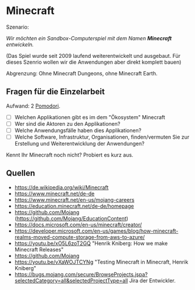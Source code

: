 # Minecraft
Szenario:

_Wir möchten ein Sandbox-Computerspiel mit dem Namen **Minecraft** entwickeln._

(Das Spiel wurde seit 2009 laufend weiterentwickelt und ausgebaut. Für dieses Szenrio wollen wir die Anwendungen aber direkt komplett bauen) 

Abgrenzung: Ohne Minecraft Dungeons, ohne Minecraft Earth.

## Fragen für die Einzelarbeit
Aufwand: 2 [Pomodori](https://de.wikipedia.org/wiki/Pomodoro-Technik).
- [ ] Welchen Applikationen gibt es im dem "Ökosystem" Minecraft
- [ ] Wer sind die Aktoren zu den Applikationen?
- [ ] Welche Anwendungsfälle haben dies Applikationen?
- [ ] Welche Software, Infrastruktur, Organisationen, finden/vermuten Sie zur Erstellung und Weiterentwicklung der Anwendungen? 

Kennt Ihr Minecraft noch nicht? Probiert es kurz aus.

## Quellen
- https://de.wikipedia.org/wiki/Minecraft
- https://www.minecraft.net/de-de
- https://www.minecraft.net/en-us/mojang-careers
- https://education.minecraft.net/de-de/homepage
- https://github.com/Mojang (https://github.com/Mojang/EducationContent)
- https://docs.microsoft.com/en-us/minecraft/creator/
- https://developer.microsoft.com/en-us/games/blog/how-minecraft-realms-moved-compute-storage-from-aws-to-azure/
- https://youtu.be/xO5L6zoT2GQ "Henrik Kniberg: How we make Minecraft Releases"
- https://github.com/Mojang
- https://youtu.be/vXaWOJTCYNg "Testing Minecraft in Minecraft, Henrik Kniberg"
- https://bugs.mojang.com/secure/BrowseProjects.jspa?selectedCategory=all&selectedProjectType=all Jira der Entwickler.

